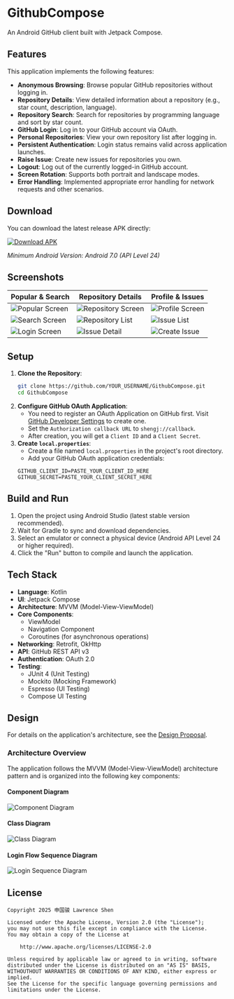 # GithubCompose

An Android GitHub client built with Jetpack Compose.

## Features

This application implements the following features:

*   **Anonymous Browsing**: Browse popular GitHub repositories without logging in.
*   **Repository Details**: View detailed information about a repository (e.g., star count, description, language).
*   **Repository Search**: Search for repositories by programming language and sort by star count.
*   **GitHub Login**: Log in to your GitHub account via OAuth.
*   **Personal Repositories**: View your own repository list after logging in.
*   **Persistent Authentication**: Login status remains valid across application launches.
*   **Raise Issue**: Create new issues for repositories you own.
*   **Logout**: Log out of the currently logged-in GitHub account.
*   **Screen Rotation**: Supports both portrait and landscape modes.
*   **Error Handling**: Implemented appropriate error handling for network requests and other scenarios.

## Download

You can download the latest release APK directly:

[![Download APK](https://img.shields.io/badge/Download-APK-green.svg)](release/app-release.apk)

*Minimum Android Version: Android 7.0 (API Level 24)*

## Screenshots

| Popular & Search | Repository Details | Profile & Issues |
|-----------------|-------------------|------------------|
| ![Popular Screen](release/screenshots/popular-screen.png) | ![Repository Screen](release/screenshots/repo-screen.png) | ![Profile Screen](release/screenshots/profile-screen.png) |
| ![Search Screen](release/screenshots/search-screen.png) | ![Repository List](release/screenshots/repo-list-screen.png) | ![Issue List](release/screenshots/issue-list-screen.png) |
| ![Login Screen](release/screenshots/login-screen.png) | ![Issue Detail](release/screenshots/issue-detail-screen.png) | ![Create Issue](release/screenshots/create-issue-screen.png) |

## Setup

1.  **Clone the Repository**:
    ```bash
    git clone https://github.com/YOUR_USERNAME/GithubCompose.git
    cd GithubCompose
    ```
2.  **Configure GitHub OAuth Application**:
    *   You need to register an OAuth Application on GitHub first. Visit [GitHub Developer Settings](https://github.com/settings/apps) to create one.
    *   Set the `Authorization callback URL` to `shengj://callback`.
    *   After creation, you will get a `Client ID` and a `Client Secret`.
3.  **Create `local.properties`**:
    *   Create a file named `local.properties` in the project's root directory.
    *   Add your GitHub OAuth application credentials:
      ```properties
      GITHUB_CLIENT_ID=PASTE_YOUR_CLIENT_ID_HERE
      GITHUB_SECRET=PASTE_YOUR_CLIENT_SECRET_HERE
      ```

## Build and Run

1.  Open the project using Android Studio (latest stable version recommended).
2.  Wait for Gradle to sync and download dependencies.
3.  Select an emulator or connect a physical device (Android API Level 24 or higher required).
4.  Click the "Run" button to compile and launch the application.

## Tech Stack

*   **Language**: Kotlin
*   **UI**: Jetpack Compose
*   **Architecture**: MVVM (Model-View-ViewModel)
*   **Core Components**:
    *   ViewModel
    *   Navigation Component
    *   Coroutines (for asynchronous operations)
*   **Networking**: Retrofit, OkHttp
*   **API**: GitHub REST API v3
*   **Authentication**: OAuth 2.0
*   **Testing**:
    *   JUnit 4 (Unit Testing)
    *   Mockito (Mocking Framework)
    *   Espresso (UI Testing)
    *   Compose UI Testing

## Design

For details on the application's architecture, see the [Design Proposal](DESIGN.md).

### Architecture Overview

The application follows the MVVM (Model-View-ViewModel) architecture pattern and is organized into the following key components:

#### Component Diagram
![Component Diagram](resources/design/Component-Diagram.png)

#### Class Diagram
![Class Diagram](resources/design/Class-Diagram.png)

#### Login Flow Sequence Diagram
![Login Sequence Diagram](resources/design/Login-Sequence-Diagram.png)

## License

```
Copyright 2025 申国骏 Lawrence Shen

Licensed under the Apache License, Version 2.0 (the "License");
you may not use this file except in compliance with the License.
You may obtain a copy of the License at

    http://www.apache.org/licenses/LICENSE-2.0

Unless required by applicable law or agreed to in writing, software
distributed under the License is distributed on an "AS IS" BASIS,
WITHOUTHOUT WARRANTIES OR CONDITIONS OF ANY KIND, either express or implied.
See the License for the specific language governing permissions and
limitations under the License.
```
